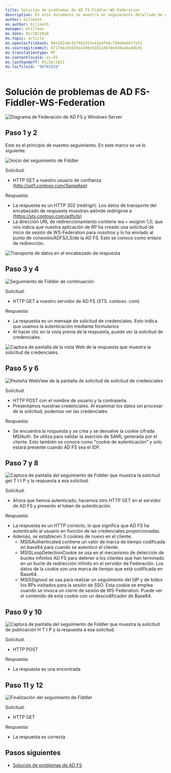 ```yaml
---
title: Solución de problemas de AD FS-Fiddler-WS-Federation
description: En este documento se muestra un seguimiento detallado de un intercambio de WS-Federation con AD FS
author: billmath
ms.author: billmath
manager: mtillman
ms.date: 01/18/2018
ms.topic: article
ms.openlocfilehash: 96d202a0c4379d2d52e41bdfb0c750e0e64ffaf2
ms.sourcegitcommit: 6717decb5839aa340c81811d6fde020aabaddb3b
ms.translationtype: MT
ms.contentlocale: es-ES
ms.lasthandoff: 01/26/2021
ms.locfileid: "98781928"
---
```

# <a name="ad-fs-troubleshooting---fiddler---ws-federation"></a>Solución de problemas de AD FS-Fiddler-WS-Federation

![Diagrama de Federación de AD FS y Windows Server](media/ad-fs-tshoot-fiddler-ws-fed/fiddler9.png)

## <a name="step-1-and-2"></a>Paso 1 y 2

Este es el principio de nuestro seguimiento.  En este marco se ve lo siguiente:

![Inicio del seguimiento de Fiddler](media/ad-fs-tshoot-fiddler-ws-fed/fiddler1.png)

Solicitud:

- HTTP GET a nuestro usuario de confianza (http://sql1.contoso.com/SampApp)

Respuesta:

- La respuesta es un HTTP 302 (redirigir).  Los datos de transporte del encabezado de respuesta muestran adónde redirigirse a (https://sts.contoso.com/adfs/ls)
- La dirección URL de redireccionamiento contiene wa = wsignin 1,0, que nos indica que nuestra aplicación de RP ha creado una solicitud de inicio de sesión de WS-Federation para nosotros y lo ha enviado al punto de conexión/ADFS/LS/de la AD FS.  Esto se conoce como enlace de redirección.

![Transporte de datos en el encabezado de respuesta](media/ad-fs-tshoot-fiddler-ws-fed/fiddler2.png)

## <a name="step-3-and-4"></a>Paso 3 y 4

![Seguimiento de Fiddler de continuación](media/ad-fs-tshoot-fiddler-ws-fed/fiddler3.png)

Solicitud:

- HTTP GET a nuestro servidor de AD FS (STS. contoso. com)

Respuesta:

- La respuesta es un mensaje de solicitud de credenciales.  Esto indica que usamos la autenticación mediante formularios
- Al hacer clic en la vista previa de la respuesta, puede ver la solicitud de credenciales.

![Captura de pantalla de la vista Web de la respuesta que muestra la solicitud de credenciales.](media/ad-fs-tshoot-fiddler-ws-fed/fiddler6.png)

## <a name="step-5-and-6"></a>Paso 5 y 6

![Pestaña WebView de la pantalla de solicitud de solicitud de credenciales](media/ad-fs-tshoot-fiddler-ws-fed/fiddler4.png)

Solicitud:

- HTTP POST con el nombre de usuario y la contraseña.
- Presentamos nuestras credenciales.  Al examinar los datos sin procesar de la solicitud, podemos ver las credenciales

Respuesta:

- Se encuentra la respuesta y se crea y se devuelve la cookie cifrada MSIAuth.  Se utiliza para validar la aserción de SAML generada por el cliente.  Esto también se conoce como "cookie de autenticación" y solo estará presente cuando AD FS sea el IDP.

## <a name="step-7-and-8"></a>Paso 7 y 8

![Captura de pantalla del seguimiento de Fiddler que muestra la solicitud get T t t P y la respuesta a esa solicitud.](media/ad-fs-tshoot-fiddler-ws-fed/fiddler5.png)

Solicitud:

- Ahora que hemos autenticado, hacemos otro HTTP GET en el servidor de AD FS y presento el token de autenticación.

Respuesta:

- La respuesta es un HTTP correcto, lo que significa que AD FS ha autenticado al usuario en función de las credenciales proporcionadas.
- Además, se establecen 3 cookies de nuevo en el cliente.
    - MSISAuthenticated contiene un valor de marca de tiempo codificada en base64 para cuando se autenticó el cliente.
    - MSISLoopDetectionCookie se usa en el mecanismo de detección de bucles infinitos AD FS para detener a los clientes que han terminado en un bucle de redirección infinito en el servidor de Federación. Los datos de la cookie son una marca de tiempo que está codificada en Base64.
    - MSISSignout se usa para realizar un seguimiento del IdP y de todos los RPs visitados para la sesión de SSO. Esta cookie se emplea cuando se invoca un cierre de sesión de WS-Federation. Puede ver el contenido de esta cookie con un descodificador de Base64.

## <a name="step-9-and-10"></a>Paso 9 y 10

![Captura de pantalla del seguimiento de Fiddler que muestra la solicitud de publicación H T t P y la respuesta a esa solicitud.](media/ad-fs-tshoot-fiddler-ws-fed/fiddler7.png)

Solicitud:

- HTTP POST

Respuesta:

- La respuesta es una encontrada

## <a name="step-11-and-12"></a>Paso 11 y 12

![Finalización del seguimiento de Fiddler](media/ad-fs-tshoot-fiddler-ws-fed/fiddler8.png)

Solicitud:

- HTTP GET

Respuesta:

- La respuesta es correcta

## <a name="next-steps"></a>Pasos siguientes

- [Solución de problemas de AD FS](ad-fs-tshoot-overview.md)